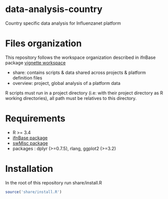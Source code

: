 # data-analysis-country
Country specific data analysis for Influenzanet platform

# Files organization

This repository follows the workspace organization described in ifnBase package [vignette workspace](https://github.com/cturbelin/ifnBase/blob/master/vignettes/workspace.Rmd)

- share: contains scripts & data shared across projects & platform definition files 
- overview: project, global analysis of a platform data

R scripts must run in a project directory (i.e: with their project directory as R working directories), all path must be relatives to this directory.


# Requirements

- R >= 3.4
- [ifnBase package](https://github.com/cturbelin/ifnBase)
- [swMisc package](https://github.com/sentiweb/swMisc)
- packages : dplyr (>=0.7.5), rlang, ggplot2 (>=3.2)

# Installation

In the root of this repository run share/install.R

```R
source('share/install.R')
```

